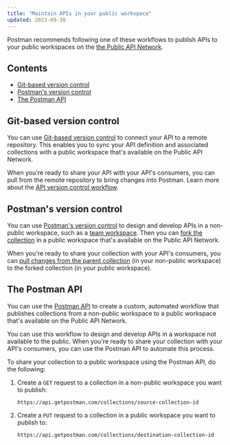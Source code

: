 ```yaml
---
title: "Maintain APIs in your public workspace"
updated: 2023-09-30
---
```


Postman recommends following one of these workflows to publish APIs to your public workspaces on the [the Public API Network](/docs/collaborating-in-postman/public-api-network/public-api-network-overview/).

## Contents

* [Git-based version control](#git-based-version-control)
* [Postman's version control](#postmans-version-control)
* [The Postman API](#the-postman-api)

## Git-based version control

You can use [Git-based version control](/docs/designing-and-developing-your-api/versioning-an-api/versioning-an-api-overview/) to connect your API to a remote repository. This enables you to sync your API definition and associated collections with a public workspace that's available on the Public API Network.

When you're ready to share your API with your API's consumers, you can pull from the remote repository to bring changes into Postman. Learn more about the [API version control workflow](/docs/designing-and-developing-your-api/versioning-an-api/versioning-an-api-overview/#api-version-control-workflow).

## Postman's version control

You can use [Postman's version control](/docs/collaborating-in-postman/using-version-control/version-control-overview/) to design and develop APIs in a non-public workspace, such as a [team workspace](/docs/collaborating-in-postman/working-with-your-team/collaborating-in-team-workspaces/). Then you can [fork the collection](/docs/collaborating-in-postman/using-version-control/forking-entities/#creating-a-fork) in a public workspace that's available on the Public API Network.

When you're ready to share your collection with your API's consumers, you can [pull changes from the parent collection](/docs/collaborating-in-postman/using-version-control/forking-entities/#pulling-updates-from-a-parent-element) (in your non-public workspace) to the forked collection (in your public workspace).

## The Postman API

You can use the [Postman API](https://www.postman.com/postman/workspace/postman-public-workspace/documentation/12959542-c8142d51-e97c-46b6-bd77-52bb66712c9a) to create a custom, automated workflow that publishes collections from a non-public workspace to a public workspace that's available on the Public API Network.

You can use this workflow to design and develop APIs in a workspace not available to the public. When you're ready to share your collection with your API's consumers, you can use the Postman API to automate this process.

To share your collection to a public workspace using the Postman API, do the following:

1. Create a `GET` request to a collection in a non-public workspace you want to publish:

    ```curl
    https://api.getpostman.com/collections/source-collection-id
    ```

1. Create a `PUT` request to a collection in a public workspace you want to publish to:

    ```curl
    https://api.getpostman.com/collections/destination-collection-id
    ```
